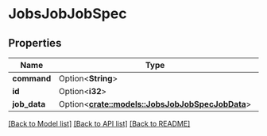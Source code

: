 # JobsJobJobSpec

## Properties

Name | Type | Description | Notes
------------ | ------------- | ------------- | -------------
**command** | Option<**String**> |  | [optional]
**id** | Option<**i32**> |  | [optional]
**job_data** | Option<[**crate::models::JobsJobJobSpecJobData**](Jobs_job_job_spec_job_data.md)> |  | [optional]

[[Back to Model list]](../README.md#documentation-for-models) [[Back to API list]](../README.md#documentation-for-api-endpoints) [[Back to README]](../README.md)


